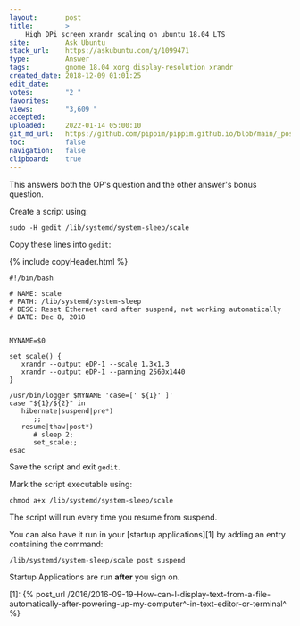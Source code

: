 ```yaml
---
layout:       post
title:        >
    High DPi screen xrandr scaling on ubuntu 18.04 LTS
site:         Ask Ubuntu
stack_url:    https://askubuntu.com/q/1099471
type:         Answer
tags:         gnome 18.04 xorg display-resolution xrandr
created_date: 2018-12-09 01:01:25
edit_date:    
votes:        "2 "
favorites:    
views:        "3,609 "
accepted:     
uploaded:     2022-01-14 05:00:10
git_md_url:   https://github.com/pippim/pippim.github.io/blob/main/_posts/2018/2018-12-09-High-DPi-screen-xrandr-scaling-on-ubuntu-18.04-LTS.md
toc:          false
navigation:   false
clipboard:    true
---
```


This answers both the OP's question and the other answer's bonus question.

<!-- Language-all: lang-bash -->

Create a script using:

``` 
sudo -H gedit /lib/systemd/system-sleep/scale

```

Copy these lines into `gedit`:

{% include copyHeader.html %}
``` 
#!/bin/bash

# NAME: scale
# PATH: /lib/systemd/system-sleep
# DESC: Reset Ethernet card after suspend, not working automatically
# DATE: Dec 8, 2018


MYNAME=$0

set_scale() {
   xrandr --output eDP-1 --scale 1.3x1.3
   xrandr --output eDP-1 --panning 2560x1440
}

/usr/bin/logger $MYNAME 'case=[' ${1}' ]'
case "${1}/${2}" in
   hibernate|suspend|pre*)
      ;;
   resume|thaw|post*)
      # sleep 2;
      set_scale;;
esac

```

Save the script and exit `gedit`.

Mark the script executable using:

``` 
chmod a+x /lib/systemd/system-sleep/scale

```

The script will run every time you resume from suspend.

You can also have it run in your [startup applications][1] by adding an entry containing the command:

``` 
/lib/systemd/system-sleep/scale post suspend

```

Startup Applications are run **after** you sign on.

  [1]: {% post_url /2016/2016-09-19-How-can-I-display-text-from-a-file-automatically-after-powering-up-my-computer^-in-text-editor-or-terminal^ %}
